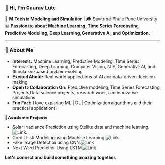 ### 👋 Hi, I’m Gaurav Lute 


🔬 **M.Tech in Modeling and Simulation** | 🎓 Savitribai Phule Pune University  
📊 **Passionate about Machine Learning, Time Series Forecasting, Predictive Modeling, Deep Learning, Generative AI, and Optimization.**  

---
### 🚀 About Me  

- **Interests:** Machine Learning, Predictive Modeling, Time Series Forecasting, Deep Learning, Computer Vision, NLP, Generative AI, and Simulation-based problem-solving    
- **Excited About:** Real-world applications of AI and data-driven decision-making  
- **Open to Collaboration On:** Predictive modeling, Time Series Forecasting Projects,Data science projects, research work, and innovative simulations  
- **Fun Fact:** I love exploring ML | DL | Optimization algorithms and their practical applications!  

🤖**Academic Projects**
- Solar Irradiance Prediction using Stellite data and machine learning.![Link](https://github.com/gauravlute01/Solar-irradiance-Prediction-Using-Satellite-Data-and-Machine-Learning.).
- Credit Risk Modeling using Machine Learning.![Link](https://github.com/gauravlute01/Credit-Risk-Modeling)
- Fake Image Detection using CNN.![Link](https://github.com/gauravlute01/Fake-Image-Detection)
- Next Word Prediction Using LSTM.![Link](https://github.com/gauravlute01/Next-word-prediction)
  
**Let's connect and build something amazing together.** 
